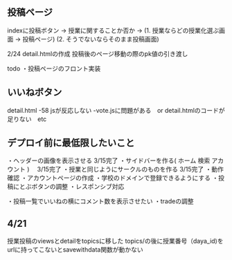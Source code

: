 ## 投稿ページ

indexに投稿ボタン -> 授業に関することか否か -> (1. 授業ならどの授業化選ぶ画面 -> 投稿ページ) (2. そうでないならそのまま投稿画面)

2/24
detail.htmlの作成
投稿後のページ移動の際のpk値の引き渡し

todo
・投稿ページのフロント実装


## いいねボタン

detail.html -58 jsが反応しない
-vote.jsに問題がある　or detail.htmlのコードが足りない　etc

## デプロイ前に最低限したいこと
・ヘッダーの画像を表示させる 3/15完了
・サイドバーを作る(
    ホーム
    検索
    アカウント
)　 3/15完了
・授業と同じようにサークルのものを作る  3/15完了
・動作確認
・アカウントページの作成
・学校のドメインで登録できるようにする
・投稿にとぶボタンの調整
・レスポンシブ対応

・投稿一覧でいいねの横にコメント数を表示させたい
・tradeの調整

## 4/21
授業投稿のviewsとdetailをtopicsに移した
topics/の後に授業番号（daya_id)をurlに持ってこないとsavewithdata関数が動かない
